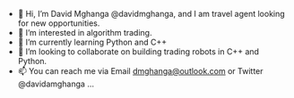 - 👋 Hi, I’m David Mghanga @davidmghanga, and I am travel agent looking for new opportunities.
- 👀 I’m interested in algorithm trading.
- 🌱 I’m currently learning Python and C++
- 💞️ I’m looking to collaborate on building trading robots in C++ and Python.
- 📫 You can reach me via Email dmghanga@outlook.com or Twitter @davidamghanga ...

<!---
davidmghanga/davidmghanga is a ✨ special ✨ repository because its `README.md` (this file) appears on your GitHub profile.
You can click the Preview link to take a look at your changes.
--->

